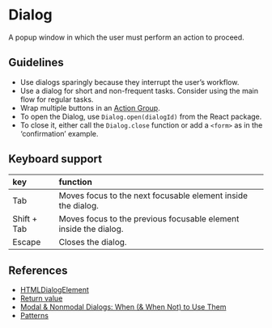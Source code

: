 <!-- @license CC0-1.0 -->

# Dialog

A popup window in which the user must perform an action to proceed.

## Guidelines

- Use dialogs sparingly because they interrupt the user’s workflow.
- Use a dialog for short and non-frequent tasks.
  Consider using the main flow for regular tasks.
- Wrap multiple buttons in an [Action Group](https://designsystem.amsterdam/?path=/docs/components-layout-action-group--docs).
- To open the Dialog, use `Dialog.open(dialogId)` from the React package.
- To close it, either call the `Dialog.close` function or add a `<form>` as in the ‘confirmation’ example.

## Keyboard support

| key         | function                                                         |
| :---------- | :--------------------------------------------------------------- |
| Tab         | Moves focus to the next focusable element inside the dialog.     |
| Shift + Tab | Moves focus to the previous focusable element inside the dialog. |
| Escape      | Closes the dialog.                                               |

## References

- [HTMLDialogElement](https://developer.mozilla.org/en-US/docs/Web/API/HTMLDialogElement)
- [Return value](https://developer.mozilla.org/en-US/docs/Web/API/HTMLDialogElement/returnValue)
- [Modal & Nonmodal Dialogs: When (& When Not) to Use Them](https://www.nngroup.com/articles/modal-nonmodal-dialog/)
- [Patterns](https://www.w3.org/WAI/ARIA/apg/patterns/dialog-modal/)
